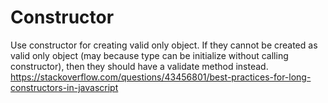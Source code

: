 # Constructor 


Use constructor for creating valid only object. If they cannot be created as valid only object (may because type can be initialize without calling constructor), then they should have a validate method instead.
https://stackoverflow.com/questions/43456801/best-practices-for-long-constructors-in-javascript

